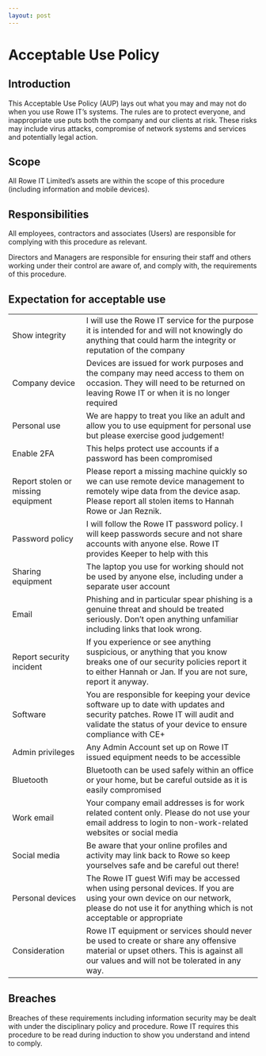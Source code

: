 ```yaml
---
layout: post
---
```


# Acceptable Use Policy

## Introduction

This Acceptable Use Policy (AUP) lays out what you may and may not do when you use Rowe IT’s systems.  The rules are to protect everyone, and inappropriate use puts both the company and our clients at risk. These risks may include virus attacks, compromise of network systems and services and potentially legal action. 

## Scope

All Rowe IT Limited’s assets are within the scope of this procedure (including information and mobile devices). 

## Responsibilities

All employees, contractors and associates (Users) are responsible for complying with this procedure as relevant.

Directors and Managers are responsible for ensuring their staff and others working under their control are aware of, and comply with, the requirements of this procedure. 

## Expectation for acceptable use 

|                                    |                                                              |
| ---------------------------------- | ------------------------------------------------------------ |
| Show integrity                     | I will use the Rowe IT service for the purpose it  is intended for and will not knowingly do anything that could harm the  integrity or reputation of the company |
| Company device                     | Devices are issued for work purposes and the  company may need access to them on occasion. They will need to be returned on  leaving Rowe IT or when it is no longer required |
| Personal use                       | We are happy to treat you like an adult and allow  you to use equipment for personal use but please exercise good judgement! |
| Enable 2FA                         | This helps protect use accounts if a password has  been compromised |
| Report stolen or missing equipment | Please report a missing machine quickly so we can  use remote device management to remotely wipe data from the device asap.  Please report all stolen items to Hannah  Rowe or Jan Reznik. |
| Password policy                    | I will follow the Rowe IT password policy. I will keep passwords secure and not share  accounts with anyone else. Rowe IT provides Keeper to help with this |
| Sharing equipment                  | The laptop you use for working should not be used  by anyone else, including under a separate user account |
| Email                              | Phishing and in particular spear phishing is a  genuine threat and should be treated seriously. Don’t open anything  unfamiliar including links that look wrong. |
| Report security incident           | If you experience or see anything suspicious, or  anything that you know breaks one of our security policies report it to  either Hannah or Jan. If you are not  sure, report it anyway. |
| Software                           | You are responsible for keeping your device  software up to date with updates and security patches.  Rowe IT will audit and validate the status  of your device to ensure compliance with CE+ |
| Admin privileges                   | Any Admin Account set up on Rowe IT issued  equipment needs to be accessible |
| Bluetooth                          | Bluetooth can be used safely within an office or  your home, but be careful outside as it is easily compromised |
| Work email                         | Your company email addresses is for work related  content only. Please do not use your email address to login to  non-work-related websites or social media |
| Social media                       | Be aware that your online profiles and activity  may link back to Rowe so keep yourselves safe and be careful out there! |
| Personal devices                   | The Rowe IT guest Wifi may be accessed when using  personal devices. If you are using  your own device on our network, please do not use it for anything which is  not acceptable or appropriate |
| Consideration                      | Rowe IT equipment or services should never be  used to create or share any offensive material or upset others. This is  against all our values and will not be tolerated in any way. |

## Breaches

Breaches of these requirements including information security may be dealt with under the disciplinary policy and procedure. Rowe IT requires this procedure to be read during induction to show you understand and intend to comply.

